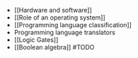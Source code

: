 - [[Hardware and software]]
- [[Role of an operating system]]
- [[Programming language classification]]
- Programming language translators
- [[Logic Gates]]
- [[Boolean algebra]]
#TODO 